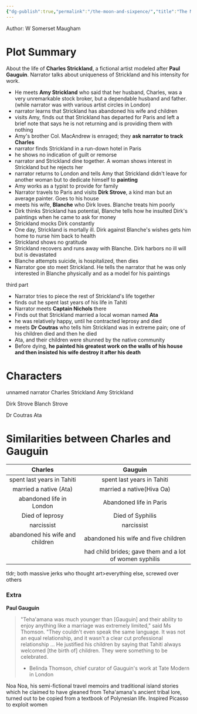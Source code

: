 ```yaml
---
{"dg-publish":true,"permalink":"/the-moon-and-sixpence/","title":"The Moon and Sixpence","tags":["english","literature"],"created":"2023-04-25","updated":""}
---
```



Author: W Somerset Maugham

# Plot Summary
About the life of **Charles Strickland**, a fictional artist modeled after **Paul Gauguin**.
Narrator talks about uniqueness of Strickland and his intensity for work.
- He meets **Amy Strickland** who said that her husband, Charles, was a very unremarkable stock broker, but a dependable husband and father. (while narrator was with various artist circles in London)
- narrator learns that Strickland has abandoned his wife and children
- visits Amy, finds out that Strickland has departed for Paris and left a brief note that says he is not returning and is providing them with nothing
- Amy's brother Col. MacAndrew is enraged; they **ask narrator to track Charles**
- narrator finds Strickland in a run-down hotel in Paris 
- he shows no indication of guilt or remorse 
- narrator and Strickland dine together. A woman shows interest in Strickland but he rejects her 
- narrator returns to London and tells Amy that Strickland didn't leave for another woman but to dedicate himself to **painting**
- Amy works as a typist to provide for family 
- Narrator travels to Paris and visits **Dirk Strove**, a kind man but an average painter. Goes to his house
- meets his wife, **Blanche** who Dirk loves. Blanche treats him poorly
- Dirk thinks Strickland has potential, Blanche tells how he insulted Dirk's paintings when he came to ask for money 
- Strickland mocks Dirk constantly
- One day, Strickland is mortally ill. Dirk against Blanche's wishes gets him home to nurse him back to health
- Strickland shows no gratitude 
- Strickland recovers and runs away with Blanche. Dirk harbors no ill will but is devastated
- Blanche attempts suicide, is hospitalized, then dies 
- Narrator goe sto meet Strickland. He tells the narrator that he was only interested in Blanche physically and as a model for his paintings

third part 
- Narrator tries to piece the rest of Strickland's life together
- finds out he spent last years of his life in Tahiti 
- Narrator meets **Captain Nichols** there
- Finds out that Strickland married a local woman named **Ata** 
- he was relatively happy, until he contracted leprosy and died 
- meets **Dr Coutras** who tells him Strickland was in extreme pain; one of his children died and then he died
- Ata, and their children were shunned by the native community
- Before dying, **he painted his greatest work on the walls of his house and then insisted his wife destroy it after his death** 

# Characters 
unnamed narrator
Charles Strickland
Amy Strickland

Dirk Strove
Blanch Strove 

Dr Coutras 
Ata 

# Similarities between Charles and Gauguin 

|Charles|Gauguin|
|:---:|:---:|
|spent last years in Tahiti|spent last years in Tahiti|
|married a native (Ata)|married a native(Hiva Oa)|
|abandoned life in London|Abandoned life in Paris|
|Died of leprosy|Died of Syphilis|
|narcissist|narcissist|
|abandoned his wife and children|abandoned his wife and five children|
||had child brides; gave them and a lot of women syphilis|


tldr; both massive jerks who thought art>everything else, screwed over others

### Extra 

**Paul Gauguin**

>"Teha'amana was much younger than [Gauguin] and their ability to enjoy anything like a marriage was extremely limited," said Ms Thomson. "They couldn't even speak the same language. It was not an equal relationship, and it wasn't a clear cut professional relationship ... He justified his children by saying that Tahiti always welcomed [the birth of] children. They were something to be celebrated.
> - Belinda Thomson, chief curator of Gauguin's work at Tate Modern in London

Noa Noa, his semi-fictional travel memoirs and traditional island stories which he claimed to have gleaned from Teha'amana's ancient tribal lore, turned out to be copied from a textbook of Polynesian life.
Inspired Picasso to exploit women 
